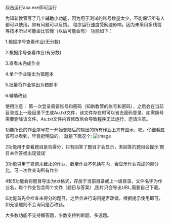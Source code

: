 双击运行aaa.exe即可运行

为知新教管写了几个辅助小功能，因为用于测试的账号数量太少，不能保证所有人都可以使用，如有问题可以反馈。
程序运行速度受网速影响，因为未采用多线程等技术所以可能会比较慢（以后可能会有）
功能如下：

1.根据序号查看作业(无分数) 

2.根据序号查看作业(有分数) 

3.查看未完成作业 

4.单个作业输出为错题本 

5.批量将作业输出为错题本 

6.辅助改错 

使用注意：
第一次登录需要账号和密码（知新教管的账号和密码），之后会在当前目录或上一级目录下生成Au.txt文件，该文件存在时可以省去密码登录，如需换号需要删除该文件。Au.txt文件内容修改后会导致程序无法运行，还请注意。

功能所说的作业序号在一开始登陆后的输出的所有作业上方有显示，嗯，仔细看应该可以看到，毕竟挺明显的。
就是下面这个:
![image](https://user-images.githubusercontent.com/101615590/170985856-46a9222b-3685-4ebb-bd12-29ae0b2f7be8.png)


2功能用于查看题目是否得分，只有回答了题目才会显示，未回答的题目会提示‘题目未作答或出现错误’

3功能只用于查询未截止的作业，截至作业不包括在内，会显示作业完成的百分比，可一次性查询所有作业

4和5功能会将题目导出为txt格式，存放于当前目录或上一级目录，文件名字为作业名，每个作业包含两个文件（题目与答案）,图片只会导出URL,需要自己下载。

6功能首先会检查未得分的题目，之后会进行询问是否改错，根据提示使用即可，如无错题则不会询问是否改错。

大多数功能不支持解答题，少数支持判断题、多选题。


